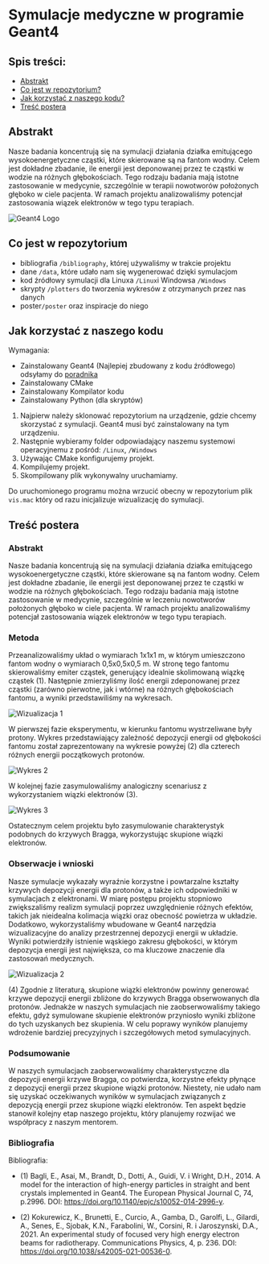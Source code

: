 # Symulacje medyczne w programie Geant4

## Spis treści:
* [Abstrakt](#abstrakt)
* [Co jest w repozytorium?](#co-jest-w-repozytorium)
* [Jak korzystać z naszego kodu?](jak-korzystac-z-naszego-kodu)
* [Treść postera](#treść-postera)

## Abstrakt

Nasze badania koncentrują się na symulacji działania działka emitującego wysokoenergetyczne cząstki, które skierowane są na fantom wodny. Celem jest dokładne zbadanie, ile energii jest deponowanej przez te cząstki w wodzie na różnych głębokościach. Tego rodzaju badania mają istotne zastosowanie 
w medycynie, szczególnie w terapii nowotworów położonych głęboko w ciele pacjenta. W ramach projektu analizowaliśmy potencjał zastosowania wiązek elektronów w tego typu terapiach.

![Geant4 Logo](./img/Geant4.png)



## Co jest w repozytorium

- bibliografia ```/bibliography```, której używaliśmy w trakcie projektu
- dane ```/data```, które udało nam się wygenerować dzięki symulacjom
- kod źródłowy symulacji dla Linuxa ```/Linux```i Windowsa ```/Windows```
- skrypty ```/plotters``` do tworzenia wykresów z otrzymanych przez nas danych
- poster```/poster``` oraz inspiracje do niego

## Jak korzystać z naszego kodu

Wymagania:
- Zainstalowany Geant4 (Najlepiej zbudowany z kodu źródłowego) odsyłamy do [poradnika](https://youtu.be/w7k9PK1Ipv8?si=r0pcr2_cPobGcNrA)
- Zainstalowany CMake
- Zainstalowany Kompilator kodu
- Zainstalowany Python (dla skryptów)

1. Najpierw należy sklonować repozytorium na urządzenie, gdzie chcemy skorzystać z symulacji. Geant4 musi być zainstalowany na tym urządzeniu.
2. Następnie wybieramy folder odpowiadający naszemu systemowi operacyjnemu z pośród: ```/Linux```, ```/Windows```
3. Używając CMake konfigurujemy projekt.
4. Kompilujemy projekt.
5. Skompilowany plik wykonywalny uruchamiamy.

Do uruchomionego programu można wrzucić obecny w repozytorium plik ```vis.mac``` który od razu inicjalizuje wizualizację do symulacji.

## Treść postera

### Abstrakt

Nasze badania koncentrują się na symulacji działania działka emitującego wysokoenergetyczne cząstki, które skierowane są na fantom wodny. Celem jest dokładne zbadanie, ile energii jest deponowanej przez te cząstki w wodzie na różnych głębokościach. Tego rodzaju badania mają istotne zastosowanie 
w medycynie, szczególnie w leczeniu nowotworów położonych głęboko w ciele pacjenta. W ramach projektu analizowaliśmy potencjał zastosowania wiązek elektronów w tego typu terapiach.

### Metoda

Przeanalizowaliśmy układ o wymiarach 1x1x1 m, w którym umieszczono fantom wodny o wymiarach 0,5x0,5x0,5 m. W stronę tego fantomu skierowaliśmy emiter cząstek, generujący idealnie skolimowaną wiązkę cząstek (1). Następnie zmierzyliśmy ilość energii zdeponowanej przez cząstki (zarówno pierwotne, jak i wtórne) na różnych głębokościach fantomu, a wyniki przedstawiliśmy na wykresach.

![Wizualizacja 1](./img/Wizualizacja_1.png)

W pierwszej fazie eksperymentu, w kierunku fantomu wystrzeliwane były protony. Wykres przedstawiający zależność depozycji energii od głębokości fantomu został zaprezentowany na wykresie powyżej (2) dla czterech różnych energii początkowych protonów.

![Wykres 2](./img/Wykres_protonow.png)

W kolejnej fazie zasymulowaliśmy analogiczny scenariusz z wykorzystaniem wiązki elektronów (3).

![Wykres 3](./img/Wykres_elektronow.png)

Ostatecznym celem projektu było zasymulowanie charakterystyk podobnych do krzywych Bragga, wykorzystując skupione wiązki elektronów.

### Obserwacje i wnioski

Nasze symulacje wykazały wyraźnie korzystne i powtarzalne kształty krzywych depozycji energii dla protonów, a także ich odpowiedniki w symulacjach z elektronami. W miarę postępu projektu stopniowo zwiększaliśmy realizm symulacji poprzez uwzględnienie różnych efektów, takich jak nieidealna kolimacja wiązki oraz obecność powietrza w układzie. Dodatkowo, wykorzystaliśmy wbudowane w Geant4 narzędzia wizualizacyjne do analizy przestrzennej depozycji energii w układzie. Wyniki potwierdziły istnienie wąskiego zakresu głębokości, w którym depozycja energii jest największa, co ma kluczowe znaczenie dla zastosowań medycznych.

![Wizualizacja 2](./img/Wizualizacja_2.png)

(4) Zgodnie z literaturą, skupione wiązki elektronów powinny generować krzywe depozycji energii zbliżone do krzywych Bragga obserwowanych dla protonów. Jednakże w naszych symulacjach nie zaobserwowaliśmy takiego efektu, gdyż symulowane skupienie elektronów przyniosło wyniki zbliżone do tych uzyskanych bez skupienia. W celu poprawy wyników planujemy wdrożenie bardziej precyzyjnych i szczegółowych metod symulacyjnych.

### Podsumowanie

W naszych symulacjach zaobserwowaliśmy charakterystyczne dla depozycji energii krzywe Bragga, co potwierdza, korzystne efekty płynące z depozycji energii przez skupione wiązki protonów. Niestety, nie udało nam się uzyskać oczekiwanych wyników w symulacjach związanych z depozycją energii przez skupione wiązki elektronów. Ten aspekt będzie stanowił kolejny etap naszego projektu, który planujemy rozwijać we współpracy z naszym mentorem.

### Bibliografia

Bibliografia:
- (1) Bagli, E., Asai, M., Brandt, D., Dotti, A., Guidi, V. i Wright, D.H., 2014. A model for the interaction of high-energy particles in straight and bent crystals implemented in Geant4. The European Physical Journal C, 74, p.2996. DOI: https://doi.org/10.1140/epjc/s10052-014-2996-y.

- (2) Kokurewicz, K., Brunetti, E., Curcio, A., Gamba, D., Garolfi, L., Gilardi, A., Senes, E., Sjobak, K.N., Farabolini, W., Corsini, R. i Jaroszynski, D.A., 2021. An experimental study of focused very high energy electron beams for radiotherapy. Communications Physics, 4, p. 236. DOI: https://doi.org/10.1038/s42005-021-00536-0.
